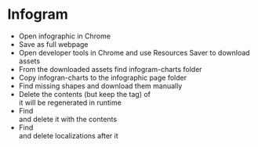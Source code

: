 # Infogram
* Open infographic in Chrome
* Save as full webpage
* Open developer tools in Chrome and use Resources Saver to download assets
* From the downloaded assets find infogram-charts folder
* Copy infogran-charts to the infographic page folder
* Find missing shapes and download them manually
* Delete the contents (but keep the tag) of <div id="container"> it will be regenerated in runtime
* Find <div id="onetrust-consent-sdk"> and delete it with the contents
* Find <div id="tooltip-container"></div> and delete localizations after it